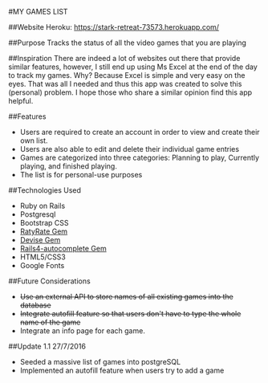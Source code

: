 #MY GAMES LIST

##Website
Heroku: https://stark-retreat-73573.herokuapp.com/

##Purpose
Tracks the status of all the video games that you are playing

##Inspiration
There are indeed a lot of websites out there that provide similar features, however, I still end up using Ms Excel at the end of the day to track my games. Why? Because Excel is simple and very easy on the eyes. That was all I needed and thus this app was created to solve this (personal) problem. I hope those who share a similar opinion find this app helpful.

##Features
* Users are required to create an account in order to view and create their own list.
* Users are also able to edit and delete their individual game entries
* Games are categorized into three categories: Planning to play, Currently playing, and finished playing.
* The list is for personal-use purposes

##Technologies Used
* Ruby on Rails
* Postgresql
* Bootstrap CSS
* [RatyRate Gem](https://github.com/wazery/ratyrate)
* [Devise Gem](https://github.com/plataformatec/devise)
* [Rails4-autocomplete Gem](https://github.com/peterwillcn/rails4-autocomplete)
* HTML5/CSS3
* Google Fonts

##Future Considerations
* ~~Use an external API to store names of all existing games into the database~~
* ~~Integrate autofill feature so that users don't have to type the whole name of the game~~
* Integrate an info page for each game.

##Update 1.1 27/7/2016
* Seeded a massive list of games into postgreSQL
* Implemented an autofill feature when users try to add a game
